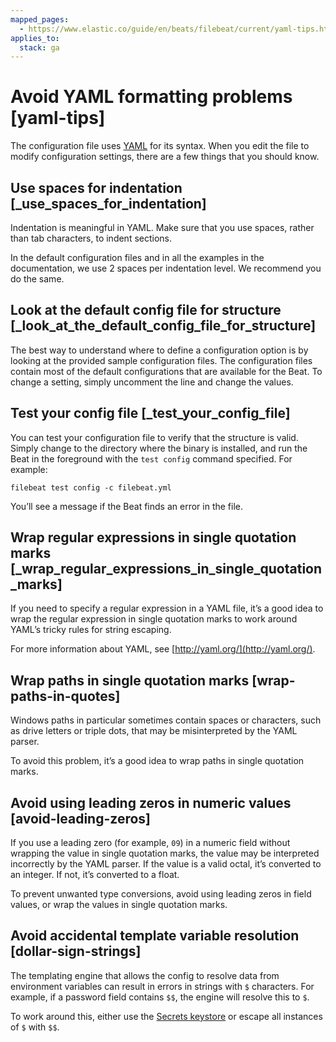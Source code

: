 ```yaml
---
mapped_pages:
  - https://www.elastic.co/guide/en/beats/filebeat/current/yaml-tips.html
applies_to:
  stack: ga
---
```


# Avoid YAML formatting problems [yaml-tips]

The configuration file uses [YAML](http://yaml.org/) for its syntax. When you edit the file to modify configuration settings, there are a few things that you should know.


## Use spaces for indentation [_use_spaces_for_indentation]

Indentation is meaningful in YAML. Make sure that you use spaces, rather than tab characters, to indent sections.

In the default configuration files and in all the examples in the documentation, we use 2 spaces per indentation level. We recommend you do the same.


## Look at the default config file for structure [_look_at_the_default_config_file_for_structure]

The best way to understand where to define a configuration option is by looking at the provided sample configuration files. The configuration files contain most of the default configurations that are available for the Beat. To change a setting, simply uncomment the line and change the values.


## Test your config file [_test_your_config_file]

You can test your configuration file to verify that the structure is valid. Simply change to the directory where the binary is installed, and run the Beat in the foreground with the `test config` command specified. For example:

```shell
filebeat test config -c filebeat.yml
```

You’ll see a message if the Beat finds an error in the file.


## Wrap regular expressions in single quotation marks [_wrap_regular_expressions_in_single_quotation_marks]

If you need to specify a regular expression in a YAML file, it’s a good idea to wrap the regular expression in single quotation marks to work around YAML’s tricky rules for string escaping.

For more information about YAML, see [http://yaml.org/](http://yaml.org/).


## Wrap paths in single quotation marks [wrap-paths-in-quotes]

Windows paths in particular sometimes contain spaces or characters, such as drive letters or triple dots, that may be misinterpreted by the YAML parser.

To avoid this problem, it’s a good idea to wrap paths in single quotation marks.


## Avoid using leading zeros in numeric values [avoid-leading-zeros]

If you use a leading zero (for example, `09`) in a numeric field without wrapping the value in single quotation marks, the value may be interpreted incorrectly by the YAML parser. If the value is a valid octal, it’s converted to an integer. If not, it’s converted to a float.

To prevent unwanted type conversions, avoid using leading zeros in field values, or wrap the values in single quotation marks.


## Avoid accidental template variable resolution [dollar-sign-strings]

The templating engine that allows the config to resolve data from environment variables can result in errors in strings with `$` characters. For example, if a password field contains `$$`, the engine will resolve this to `$`.

To work around this, either use the [Secrets keystore](/reference/filebeat/keystore.md) or escape all instances of `$` with `$$`.

